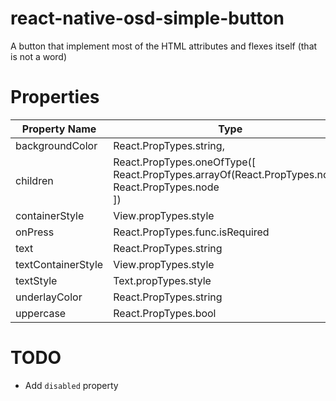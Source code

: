 # react-native-osd-simple-button
A button that implement most of the HTML attributes and flexes itself (that is not a word)

# Properties

Property Name | Type
--- | ---
backgroundColor | React.PropTypes.string,
children | React.PropTypes.oneOfType([ <br> React.PropTypes.arrayOf(React.PropTypes.node), <br> React.PropTypes.node <br>])
containerStyle | View.propTypes.style
onPress | React.PropTypes.func.isRequired
text | React.PropTypes.string
textContainerStyle | View.propTypes.style
textStyle | Text.propTypes.style
underlayColor | React.PropTypes.string
uppercase | React.PropTypes.bool


# TODO
 * Add `disabled` property
